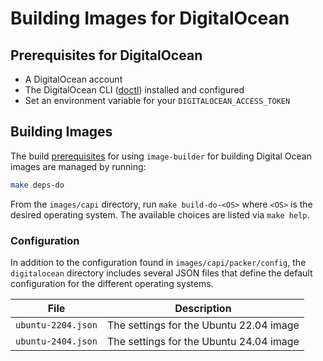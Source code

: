 # Building Images for DigitalOcean

## Prerequisites for DigitalOcean

- A DigitalOcean account
- The DigitalOcean CLI ([doctl](https://github.com/digitalocean/doctl#installing-doctl)) installed and configured
- Set an environment variable for your `DIGITALOCEAN_ACCESS_TOKEN`

## Building Images

The build [prerequisites](../capi.md#prerequisites) for using `image-builder` for
building Digital Ocean images are managed by running:

```bash
make deps-do
```

From the `images/capi` directory, run `make build-do-<OS>` where `<OS>` is the desired operating system. The available choices are listed via `make help`.

### Configuration

In addition to the configuration found in `images/capi/packer/config`, the `digitalocean`
directory includes several JSON files that define the default configuration for
the different operating systems.

| File | Description |
|------|-------------|
| `ubuntu-2204.json` | The settings for the Ubuntu 22.04 image |
| `ubuntu-2404.json` | The settings for the Ubuntu 24.04 image |
